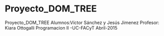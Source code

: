 # Proyecto_DOM_TREE
Proyecto_DOM_TREE 
Alumnos:Víctor Sánchez y Jesús Jimenez
Profesor: Kiara Ottogalli
Programacion II -UC-FACyT
Abril-2015
